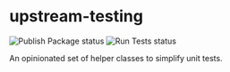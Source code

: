 # upstream-testing

![Publish Package status](https://github.com/tom-mckinney/upstream-testing/workflows/Publish%20Package/badge.svg?branch=master)  ![Run Tests status](https://github.com/tom-mckinney/upstream-testing/workflows/Run%20Tests/badge.svg?branch=master)

An opinionated set of helper classes to simplify unit tests.